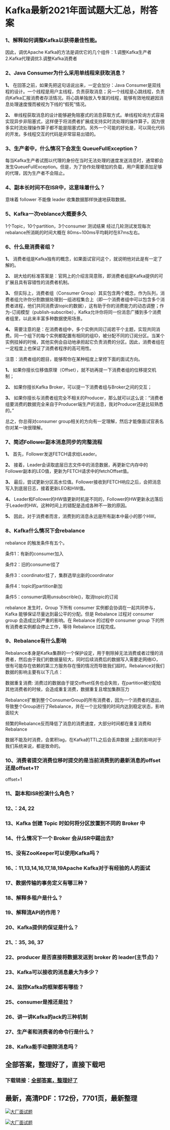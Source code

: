 # Kafka最新2021年面试题大汇总，附答案







### 1、解释如何调整Kafka以获得最佳性能。

因此，调优Apache Kafka的方法是调优它的几个组件：1.调整Kafka生产者2.Kafka代理调优3.调整Kafka消费者


### 2、Java Consumer为什么采用单线程来获取消息？

**1、** 在回答之前，如果先把这句话说出来，一定会加分：Java Consumer是双线程的设计。一个线程是用户主线程，负责获取消息；另一个线程是心跳线程，负责向Kafka汇报消费者存活情况。将心跳单独放入专属的线程，能够有效地规避因消息处理速度慢而被视为下线的“假死”情况。

**2、** 单线程获取消息的设计能够避免阻塞式的消息获取方式。单线程轮询方式容易实现异步非阻塞式，这样便于将消费者扩展成支持实时流处理的操作算子。因为很多实时流处理操作算子都不能是阻塞式的。另外一个可能的好处是，可以简化代码的开发。多线程交互的代码是非常容易出错的。


### 3、生产者中，什么情况下会发生 QueueFullException？

每当Kafka生产者试图以代理的身份在当时无法处理的速度发送消息时，通常都会发生QueueFullException。但是，为了协作处理增加的负载，用户需要添加足够的代理，因为生产者不会阻止。


### 4、副本长时间不在ISR中，这意味着什么？

意味着 follower 不能像 leader 收集数据那样快速地获取数据。


### 5、Kafka一次reblance大概要多久

1个Topic，10个partition，3个consumer 测试结果 经过几轮测试发现每次rebalance所消耗的时间大概在 80ms~100ms平均耗时在87ms左右。


### 6、什么是消费者组？

**1、** 消费者组是Kafka独有的概念，如果面试官问这个，就说明他对此是有一定了解的。

**2、** 胡大给的标准答案是：官网上的介绍言简意赅，即消费者组是Kafka提供的可扩展且具有容错性的消费者机制。

**3、** 但实际上，消费者组（Consumer Group）其实包含两个概念，作为队列，消费者组允许你分割数据处理到一组进程集合上（即一个消费者组中可以包含多个消费者进程，他们共同消费该topic的数据），这有助于你的消费能力的动态调整；作为-订阅模型（publish-subscribe），Kafka允许你将同一份消息广播到多个消费者组里，以此来丰富多种数据使用场景。

**4、** 需要注意的是：在消费者组中，多个实例共同订阅若干个主题，实现共同消费。同一个组下的每个实例都配置有相同的组ID，被分配不同的订阅分区。当某个实例挂掉的时候，其他实例会自动地承担起它负责消费的分区。因此，消费者组在一定程度上也保证了消费者程序的高可用性。

注意：消费者组的题目，能够帮你在某种程度上掌控下面的面试方向。

**1、** 如果你擅长位移值原理（Offset），就不妨再提一下消费者组的位移提交机制；

**2、** 如果你擅长Kafka Broker，可以提一下消费者组与Broker之间的交互；

**3、** 如果你擅长与消费者组完全不相关的Producer，那么就可以这么说：“消费者组要消费的数据完全来自于Producer端生产的消息，我对Producer还是比较熟悉的。”

总之，你总得对consumer group相关的方向有一定理解，然后才能像面试官表名你对某一块很理解。


### 7、简述Follower副本消息同步的完整流程

**1、** 首先，Follower发送FETCH请求给Leader。

**2、** 接着，Leader会读取底层日志文件中的消息数据，再更新它内存中的Follower副本的LEO值，更新为FETCH请求中的fetchOffset值。

**3、** 最后，尝试更新分区高水位值。Follower接收到FETCH响应之后，会把消息写入到底层日志，接着更新LEO和HW值。

**4、** Leader和Follower的HW值更新时机是不同的，Follower的HW更新永远落后于Leader的HW。这种时间上的错配是造成各种不一致的原因。

**5、** 因此，对于消费者而言，消费到的消息永远是所有副本中最小的那个HW。


### 8、Kafka什么情况下会rebalance

rebalance 的触发条件有五个。

条件1：有新的consumer加入

条件2：旧的consumer挂了

条件3：coordinator挂了，集群选举出新的coordinator

条件4：topic的partition新加

条件5：consumer调用unsubscrible()，取消topic的订阅

rebalance 发生时，Group 下所有 consumer 实例都会协调在一起共同参与，Kafka 能够保证尽量达到最公平的分配。但是 Rebalance 过程对 consumer group 会造成比较严重的影响。在 Rebalance 的过程中 consumer group 下的所有消费者实例都会停止工作，等待 Rebalance 过程完成。


### 9、Rebalance有什么影响

Rebalance本身是Kafka集群的一个保护设定，用于剔除掉无法消费或者过慢的消费者，然后由于我们的数据量较大，同时后续消费后的数据写入需要走网络IO，很有可能存在依赖的第三方服务存在慢的情况而导致我们超时。Rebalance对我们数据的影响主要有以下几点：

数据重复消费: 消费过的数据由于提交offset任务也会失败，在partition被分配给其他消费者的时候，会造成重复消费，数据重复且增加集群压力

Rebalance扩散到整个ConsumerGroup的所有消费者，因为一个消费者的退出，导致整个Group进行了Rebalance，并在一个比较慢的时间内达到稳定状态，影响面较大

频繁的Rebalance反而降低了消息的消费速度，大部分时间都在重复消费和Rebalance

数据不能及时消费，会累积lag，在Kafka的TTL之后会丢弃数据 上面的影响对于我们系统来说，都是致命的。


### 10、消费者提交消费位移时提交的是当前消费到的最新消息的offset还是offset+1?

offset+1


### 11、副本和ISR扮演什么角色？
### 12、：24, 22
### 13、Kafka 创建 Topic 时如何将分区放置到不同的 Broker 中
### 14、什么情况下一个 Broker 会从ISR中踢出去?
### 15、没有ZooKeeper可以使用Kafka吗？
### 16、：11,13,14,16,17,18,19Apache Kafka对于有经验的人的面试
### 17、数据传输的事务定义有哪三种？
### 18、解释多租户是什么？
### 19、解释流API的作用？
### 20、Kafka提供的保证是什么？
### 21、：35, 36, 37
### 22、producer 是否直接将数据发送到 broker 的 leader(主节点)？
### 23、Kafka可以接收的消息最大为多少？
### 24、监控Kafka的框架都有哪些？
### 25、consumer是推还是拉？
### 26、讲一讲Kafka的ack的三种机制
### 27、生产者和消费者的命令行是什么？
### 28、Kafka能手动删除消息吗？




## 全部答案，整理好了，直接下载吧

### 下载链接：[全部答案，整理好了](https://www.souyunku.com/wp-content/uploads/weixin/githup-weixin-2.png)




## 最新，高清PDF：172份，7701页，最新整理

[![大厂面试题](https://www.souyunku.com/wp-content/uploads/weixin/mst.png "架构师专栏")](https://www.souyunku.com/wp-content/uploads/weixin/githup-weixin.png "架构师专栏")

[![大厂面试题](https://www.souyunku.com/wp-content/uploads/weixin/githup-weixin.png "架构师专栏")](https://www.souyunku.com/wp-content/uploads/weixin/githup-weixin.png "架构师专栏")
